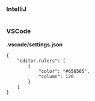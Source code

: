 ### IntelliJ

```

```

### VSCode

**.vscode/settings.json**

```
{
    "editor.rulers": [
        {
            "color": "#656565",
            "column": 120
        }
    ]
}
```


